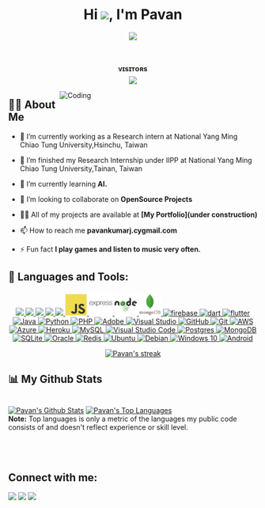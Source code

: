 
<h1 align="center">Hi <img src="https://raw.githubusercontent.com/MartinHeinz/MartinHeinz/master/wave.gif" width="30px">, I'm Pavan</h1>
<p align="center">
  <img src="https://readme-typing-svg.herokuapp.com/?color=F77247&width=420&lines=A+Passionate+Cyber+Security+engineer+From+India%E2%9C%8C%EF%B8%8F;Python%2C+AI%2C+Linux%E2%9D%A4%EF%B8%8F">
</p> 
<br>
<p align="center">
    <b>ᴠɪsɪᴛᴏʀs</b><br>
       <img align="middle" src="https://profile-counter.glitch.me/lonelypheonix/count.svg" />
</p>
<img align="right" alt="Coding" width="400" src="https://miro.medium.com/max/1272/1*ZSVmWGcc1weENb0ShawWxw.gif">



## 🙋‍♂️ About Me

- 🔭 I’m currently working as a Research intern at National Yang Ming Chiao Tung University,Hsinchu, Taiwan

- 🔭 I’m finished my Research Internship under IIPP at National Yang Ming Chiao Tung University,Tainan, Taiwan

- 🌱 I’m currently learning **AI.**

- 👯 I’m looking to collaborate on **OpenSource Projects**

- 👨‍💻 All of my projects are available at **[My Portfolio](under construction)**

- 📫 How to reach me **pavankumarj.cygmail.com**

- ⚡ Fun fact **I play games and listen to music very often.**

## 🚀 Languages and Tools:

<p align="center"> 
    <a href="https://www.java.com" target="_blank"> <img src="https://img.icons8.com/color/48/000000/java-coffee-cup-logo.png" height=58px/> </a>
    <a href="https://kotlinlang.org/" target="_blank"> <img src="https://img.icons8.com/color/344/kotlin.png" height=48px/> </a>
    <a href="https://www.w3.org/html/" target="_blank"> <img src="https://img.icons8.com/color/48/000000/html-5.png"/> </a> 
    <a href="https://www.w3schools.com/css/" target="_blank"> <img src="https://img.icons8.com/color/48/000000/css3.png"/> </a> 
    <a href="https://getbootstrap.com" target="_blank"> <img src="https://img.icons8.com/color/48/000000/bootstrap.png"/> </a> 
    <a href="https://developer.mozilla.org/en-US/docs/Web/JavaScript" target="_blank"> <img         src="https://raw.githubusercontent.com/devicons/devicon/master/icons/javascript/javascript-original.svg" height=44px/>
    <a href="https://expressjs.com" target="_blank" rel="noreferrer"> <img src="https://raw.githubusercontent.com/devicons/devicon/master/icons/express/express-original-wordmark.svg" alt="express" height = 48px/>
            </a> <a href="https://nodejs.org" target="_blank" rel="noreferrer"> <img src="https://raw.githubusercontent.com/devicons/devicon/master/icons/nodejs/nodejs-original-wordmark.svg" alt="nodejs" height=45px"/>
         <a href="https://www.mongodb.com/" target="_blank" rel="noreferrer"> <img src="https://raw.githubusercontent.com/devicons/devicon/master/icons/mongodb/mongodb-original-wordmark.svg" alt="mongodb" height=45px"/>
             <a href="https://firebase.google.com/" target="_blank" rel="noreferrer"> <img src="https://www.vectorlogo.zone/logos/firebase/firebase-icon.svg" alt="firebase" height=48px/>
                 <a href="https://dart.dev" target="_blank" rel="noreferrer"> <img src="https://www.vectorlogo.zone/logos/dartlang/dartlang-icon.svg" alt="dart" height=45px/>
                     <a href="https://flutter.dev" target="_blank" rel="noreferrer"> <img src="https://www.vectorlogo.zone/logos/flutterio/flutterio-icon.svg" alt="flutter" height=45px/>
    
 <img alt="Java" src="https://img.shields.io/badge/java-%23ED8B00.svg?&style=for-the-badge&logo=java&logoColor=white"/>
  <img alt="Python" src="https://img.shields.io/badge/python-%2314354C.svg?&style=for-the-badge&logo=python&logoColor=white"/>
  <img alt="PHP" src="https://img.shields.io/badge/php-%23777BB4.svg?&style=for-the-badge&logo=php&logoColor=white"/>
  <img alt="Adobe" src="https://img.shields.io/badge/adobe-%23FF0000.svg?&style=for-the-badge&logo=adobe&logoColor=white"/>
  <img alt="Visual Studio" src="https://img.shields.io/badge/VisualStudio-5C2D91.svg?&style=for-the-badge&logo=visual-studio&logoColor=white"/>
  <img alt="GitHub" src="https://img.shields.io/badge/github-%23121011.svg?&style=for-the-badge&logo=github&logoColor=white"/>
  <img alt="Git" src="https://img.shields.io/badge/git-%23F05033.svg?&style=for-the-badge&logo=git&logoColor=white"/>
  <img alt="AWS" src="https://img.shields.io/badge/AWS-%23FF9900.svg?&style=for-the-badge&logo=amazon-aws&logoColor=white"/>
  <img alt="Azure" src="https://img.shields.io/badge/azure-%230072C6.svg?&style=for-the-badge&logo=azure-devops&logoColor=white"/>
<img alt="Heroku" src="https://img.shields.io/badge/heroku-%23430098.svg?&style=for-the-badge&logo=heroku&logoColor=white"/>
  <img alt="MySQL" src="https://img.shields.io/badge/mysql-%2300f.svg?&style=for-the-badge&logo=mysql&logoColor=white"/>
  <img alt="Visual Studio Code" src="https://img.shields.io/badge/VisualStudioCode-0078d7.svg?&style=for-the-badge&logo=visual-studio-code&logoColor=white"/>	
  <img alt="Postgres" src ="https://img.shields.io/badge/postgres-%23316192.svg?&style=for-the-badge&logo=postgresql&logoColor=white"/>
  <img alt="MongoDB" src ="https://img.shields.io/badge/MongoDB-%234ea94b.svg?&style=for-the-badge&logo=mongodb&logoColor=white"/>
  <img alt="SQLite" src ="https://img.shields.io/badge/sqlite-%2307405e.svg?&style=for-the-badge&logo=sqlite&logoColor=white"/>
  <img alt="Oracle" src ="https://img.shields.io/badge/oracle-%23F00000.svg?&style=for-the-badge&logo=oracle&logoColor=white" />
  <img alt="Redis" src="https://img.shields.io/badge/redis-%23DD0031.svg?&style=for-the-badge&logo=redis&logoColor=white"/>
  <img alt="Ubuntu" src="https://img.shields.io/badge/Ubuntu-E95420?style=for-the-badge&logo=ubuntu&logoColor=white" />
  <img alt="Debian" src="https://img.shields.io/badge/Debian-D70A53?style=for-the-badge&logo=debian&logoColor=white" />  	
  <img alt="Windows 10" src="https://img.shields.io/badge/Windows-0078D6?style=for-the-badge&logo=windows&logoColor=white" />
  <img alt="Android" src="https://img.shields.io/badge/Android-3DDC84?style=for-the-badge&logo=android&logoColor=white" />


<p align="center">
    <a href="https://github.com/lonelypheonix/github-readme-streak-stats">
        <img title="🔥 Get streak stats for your profile at git.io/streak-stats" alt="Pavan's streak" src="https://github-readme-streak-stats.herokuapp.com/?user=lonelypheonix&theme=black-ice&hide_border=true&stroke=0000&background=060A0CD0"/>
    </a>
</p>

## 📊 My Github Stats

  <br/>
    <a href="https://github.com/devrahul-2508/github-readme-stats"><img alt="Pavan's Github Stats" src="https://github-readme-stats.vercel.app/api?username=lonelypheonix&show_icons=true&count_private=true&theme=react&hide_border=true&bg_color=0D1117" /></a>
  <a href="https://github.com/devrahul-2508/github-readme-stats"><img alt="Pavan's Top Languages" src="https://github-readme-stats.vercel.app/api/top-langs/?username=lonelypheonix&langs_count=8&count_private=true&layout=compact&theme=react&hide_border=true&bg_color=0D1117" /></a>
  <br/>
  <b>Note:</b> Top languages is only a metric of the languages my public code consists of and doesn't reflect experience or skill level.


<br/>
<br/>

<br/>
<br/>

## Connect with me:
<p align="left">

<a href = "https://www.linkedin.com/in/pavankumarj
"><img src="https://img.icons8.com/fluent/48/000000/linkedin.png"/></a>
<a href = "https://www.pavankumarj.cy@gmail.com
"><img src="https://img.icons8.com/color/344/gmail-new.png" height=48px/></a>
<a href = "https://www.facebook.com/pavankumarj
"><img src="https://img.icons8.com/fluency/344/facebook-new.png" height=48px/></a>
</p>

